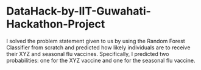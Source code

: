 # DataHack-by-IIT-Guwahati-Hackathon-Project
I solved the problem statement given to us by using the Random Forest Classifier from scratch and predicted how likely individuals are to receive their XYZ and seasonal flu vaccines. Specifically, I predicted two probabilities: one for the XYZ vaccine and one for the seasonal flu vaccine.
